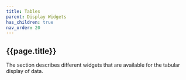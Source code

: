 ```yaml
---
title: Tables
parent: Display Widgets
has_children: true
nav_order: 20
---
```


## {{page.title}}

The section describes different widgets
that are available for the tabular display of data.
